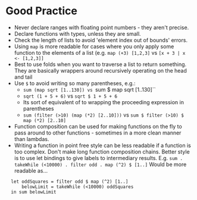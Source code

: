 # Good Practice 

- Never declare ranges with floating point numbers - they aren't precise.
- Declare functions with types, unless they are small.
- Check the length of lists to avoid 'element index out of bounds' errors.
- Using `map` is more readable for cases where you only apply some function to the elements of a list (e.g. `map (+3) [1,2,3]` vs `[x + 3 | x <- [1,2,3]]`
- Best to use folds when you want to traverse a list to return something. They are basically wrappers around recursively operating on the head and tail
- Use `$` to avoid writing so many parentheses, e.g.:
  - `sum (map sqrt [1..130]) vs `sum $ map sqrt [1..130]``
  - `sqrt (1 + 5 + 6)` vs `sqrt $ 1 + 5 + 6`
  - Its sort of equivalent of to wrapping the proceeding expression in parentheses
  - `sum (filter (>10) (map (*2) [2..10]))` vs `sum $ filter (>10) $ map (*2) [2..10]`
- Function composition can be used for making functions on the fly to pass around to other functions - sometimes in a more clean manner than lambdas.
- Writing a function in point free style can be less readable if a function is too complex. Don't make long function composition chains. Better style is to use let bindings to give labels to intermediary results. E.g. `sum . takeWhile (<10000) . filter odd . map (^2) $ [1..]` Would be more readable as...
```
  let oddSquares = filter odd $ map (^2) [1..]
      belowLimit = takeWhile (<10000) oddSquares 
  in sum belowLimit
```
